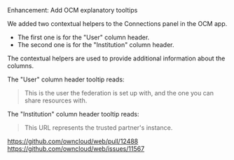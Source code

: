 Enhancement: Add OCM explanatory tooltips

We added two contextual helpers to the Connections panel in the OCM app.

- The first one is for the "User" column header.
- The second one is for the "Institution" column header.

The contextual helpers are used to provide additional information about the columns.

The "User" column header tooltip reads:

> This is the user the federation is set up with, and the one you can share resources with.

The "Institution" column header tooltip reads:

> This URL represents the trusted partner's instance.

https://github.com/owncloud/web/pull/12488
https://github.com/owncloud/web/issues/11567

